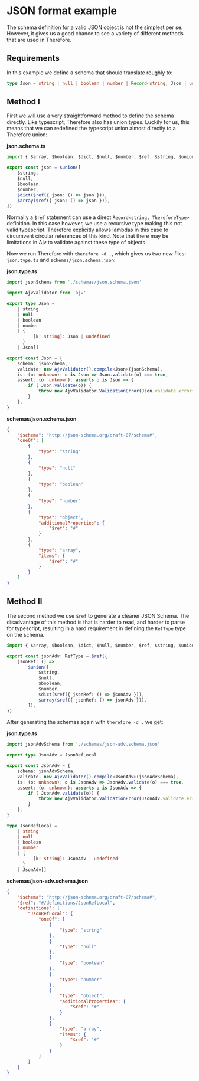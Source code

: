 # JSON format example

The schema definition for a valid JSON object is not the simplest per se. However, it gives us a good chance to see a variety of different methods that are used in Therefore.

## Requirements

In this example we define a schema that should translate roughly to:

```ts
type Json = string | null | boolean | number | Record<string, Json | undefined> | Json[]
```

## Method I

First we will use a very straightforward method to define the schema directly. Like typescript, Therefore also has union types. Luckily for us, this means that we can redefined the typescript union almost directly to a Therefore union:

**json.schema.ts**

```ts
import { $array, $boolean, $dict, $null, $number, $ref, $string, $union } from '@skyleague/therefore'

export const json = $union([
    $string,
    $null,
    $boolean,
    $number,
    $dict($ref({ json: () => json })),
    $array($ref({ json: () => json })),
])
```

Normally a `$ref` statement can use a direct `Record<string, ThereforeType>` definition. In this case however, we use a recursive type making this not valid typescript. Therefore explicitly allows lambdas in this case to circumvent circular references of this kind. Note that there may be limitations in Ajv to validate against these type of objects.

Now we run Therefore with `therefore -d .`, which gives us two new files: `json.type.ts` and `schemas/json.schema.json`:

**json.type.ts**

```ts
import jsonSchema from './schemas/json.schema.json'

import AjvValidator from 'ajv'

export type Json =
    | string
    | null
    | boolean
    | number
    | {
          [k: string]: Json | undefined
      }
    | Json[]

export const Json = {
    schema: jsonSchema,
    validate: new AjvValidator().compile<Json>(jsonSchema),
    is: (o: unknown): o is Json => Json.validate(o) === true,
    assert: (o: unknown): asserts o is Json => {
        if (!Json.validate(o)) {
            throw new AjvValidator.ValidationError(Json.validate.errors ?? [])
        }
    },
}
```

**schemas/json.schema.json**

```json
{
    "$schema": "http://json-schema.org/draft-07/schema#",
    "oneOf": [
        {
            "type": "string"
        },
        {
            "type": "null"
        },
        {
            "type": "boolean"
        },
        {
            "type": "number"
        },
        {
            "type": "object",
            "additionalProperties": {
                "$ref": "#"
            }
        },
        {
            "type": "array",
            "items": {
                "$ref": "#"
            }
        }
    ]
}
```

## Method II

The second method we use `$ref` to generate a cleaner JSON Schema. The disadvantage of this method is that is harder to read, and harder to parse for typescript, resulting in a hard requirement in defining the `RefType` type on the schema.

```ts
import { $array, $boolean, $dict, $null, $number, $ref, $string, $union, RefType } from '@skyleague/therefore'

export const jsonAdv: RefType = $ref({
    jsonRef: () =>
        $union([
            $string,
            $null,
            $boolean,
            $number,
            $dict($ref({ jsonRef: () => jsonAdv })),
            $array($ref({ jsonRef: () => jsonAdv })),
        ]),
})
```

After generating the schemas again with `therefore -d .` we get:

**json.type.ts**

```ts
import jsonAdvSchema from './schemas/json-adv.schema.json'

export type JsonAdv = JsonRefLocal

export const JsonAdv = {
    schema: jsonAdvSchema,
    validate: new AjvValidator().compile<JsonAdv>(jsonAdvSchema),
    is: (o: unknown): o is JsonAdv => JsonAdv.validate(o) === true,
    assert: (o: unknown): asserts o is JsonAdv => {
        if (!JsonAdv.validate(o)) {
            throw new AjvValidator.ValidationError(JsonAdv.validate.errors ?? [])
        }
    },
}

type JsonRefLocal =
    | string
    | null
    | boolean
    | number
    | {
          [k: string]: JsonAdv | undefined
      }
    | JsonAdv[]
```

**schemas/json-adv.schema.json**

```json
{
    "$schema": "http://json-schema.org/draft-07/schema#",
    "$ref": "#/definitions/JsonRefLocal",
    "definitions": {
        "JsonRefLocal": {
            "oneOf": [
                {
                    "type": "string"
                },
                {
                    "type": "null"
                },
                {
                    "type": "boolean"
                },
                {
                    "type": "number"
                },
                {
                    "type": "object",
                    "additionalProperties": {
                        "$ref": "#"
                    }
                },
                {
                    "type": "array",
                    "items": {
                        "$ref": "#"
                    }
                }
            ]
        }
    }
}
```
